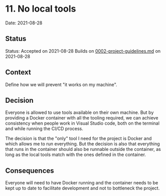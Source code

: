 # 11. No local tools

Date: 2021-08-28

## Status

Status: Accepted on 2021-08-28
Builds on [0002-project-guidelines.md](0002-project-guidelines.md) on 2021-08-28

## Context

Define how we will prevent "it works on my machine".

## Decision

Everyone is allowed to use tools available on their own machine. But by providing a Docker container with all the tooling required, we can achieve consistency when people work in Visual Studio code, both on the terminal and while running the CI/CD process.

The decision is that the "only" tool I need for the project is Docker and which allows me to run everything. But the decision is also that everything that runs in the container should also be runnable outside the container, as long as the local tools match with the ones defined in the container.

## Consequences

Everyone will need to have Docker running and the container needs to be kept up to date to facilitate development and not to bottleneck the project.
